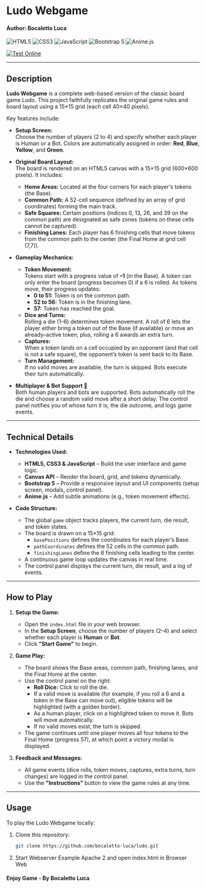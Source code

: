 # Ludo Webgame
#### Author: Bocaletto Luca

![HTML5](https://img.shields.io/badge/HTML5-E34F26?style=flat-square&logo=html5&logoColor=white)
![CSS3](https://img.shields.io/badge/CSS3-1572B6?style=flat-square&logo=css3)
![JavaScript](https://img.shields.io/badge/JavaScript-F7DF1E?style=flat-square&logo=javascript&logoColor=black)
![Bootstrap 5](https://img.shields.io/badge/Bootstrap-7952B3?style=flat-square&logo=bootstrap&logoColor=white)
![Anime.js](https://img.shields.io/badge/Anime.js-FF2D20?style=flat-square)

[![Test Online](https://img.shields.io/badge/Test%20Online-Click%20Here-brightgreen?style=for-the-badge)](https://bocaletto-luca.github.io/Ludo/)

---

## Description

**Ludo Webgame** is a complete web-based version of the classic board game Ludo. This project faithfully replicates the original game rules and board layout using a 15×15 grid (each cell 40×40 pixels). 

Key features include:
- **Setup Screen:**  
  Choose the number of players (2 to 4) and specify whether each player is Human or a Bot. Colors are automatically assigned in order: **Red**, **Blue**, **Yellow**, and **Green**.

- **Original Board Layout:**  
  The board is rendered on an HTML5 canvas with a 15×15 grid (600×600 pixels). It includes:
  - **Home Areas:** Located at the four corners for each player's tokens (the Base).
  - **Common Path:** A 52-cell sequence (defined by an array of grid coordinates) forming the main track.
  - **Safe Squares:** Certain positions (indices 0, 13, 26, and 39 on the common path) are designated as safe zones (tokens on these cells cannot be captured).
  - **Finishing Lanes:** Each player has 6 finishing cells that move tokens from the common path to the center (the Final Home at grid cell (7,7)).

- **Gameplay Mechanics:**  
  - **Token Movement:**  
    Tokens start with a progress value of **–1** (in the Base). A token can only enter the board (progress becomes 0) if a 6 is rolled. As tokens move, their progress updates:
    - **0 to 51:** Token is on the common path.
    - **52 to 56:** Token is in the finishing lane.
    - **57:** Token has reached the goal.
  - **Dice and Turns:**  
    Rolling a die (1–6) determines token movement. A roll of 6 lets the player either bring a token out of the Base (if available) or move an already–active token; plus, rolling a 6 awards an extra turn.
  - **Captures:**  
    When a token lands on a cell occupied by an opponent (and that cell is not a safe square), the opponent’s token is sent back to its Base.
  - **Turn Management:**  
    If no valid moves are available, the turn is skipped. Bots execute their turn automatically.

- **Multiplayer & Bot Support :robot:**  
  Both human players and bots are supported. Bots automatically roll the die and choose a random valid move after a short delay. The control panel notifies you of whose turn it is, the die outcome, and logs game events.

---

## Technical Details

- **Technologies Used:**
  - **HTML5, CSS3 & JavaScript** – Build the user interface and game logic.
  - **Canvas API** – Render the board, grid, and tokens dynamically.
  - **Bootstrap 5** – Provide a responsive layout and UI components (setup screen, modals, control panel).
  - **Anime.js** – Add subtle animations (e.g., token movement effects).

- **Code Structure:**
  - The global `game` object tracks players, the current turn, die result, and token states.
  - The board is drawn on a 15×15 grid:
    - `basePositions` defines the coordinates for each player’s Base.
    - `pathCoordinates` defines the 52 cells in the common path.
    - `finishingLanes` define the 6 finishing cells leading to the center.
  - A continuous game loop updates the canvas in real time.
  - The control panel displays the current turn, die result, and a log of events.

---

## How to Play

1. **Setup the Game:**
   - Open the `index.html` file in your web browser.
   - In the **Setup Screen**, choose the number of players (2–4) and select whether each player is **Human** or **Bot**.
   - Click **"Start Game"** to begin.

2. **Game Play:**
   - The board shows the Base areas, common path, finishing lanes, and the Final Home at the center.
   - Use the control panel on the right:
     - **Roll Dice:** Click to roll the die.
     - If a valid move is available (for example, if you roll a 6 and a token in the Base can move out), eligible tokens will be highlighted (with a golden border).
     - As a human player, click on a highlighted token to move it. Bots will move automatically.
     - If no valid moves exist, the turn is skipped.
   - The game continues until one player moves all four tokens to the Final Home (progress 57), at which point a victory modal is displayed.

3. **Feedback and Messages:**
   - All game events (dice rolls, token moves, captures, extra turns, turn changes) are logged in the control panel.
   - Use the **"Instructions"** button to view the game rules at any time.

---

## Usage

To play the Ludo Webgame locally:

1. Clone this repository:

   ```bash
   git clone https://github.com/bocaletto-luca/ludo.git
2. Start Webserver Example Apache 2 and open index.html in Browser Web

#### Enjoy Game - By Bocaletto Luca
